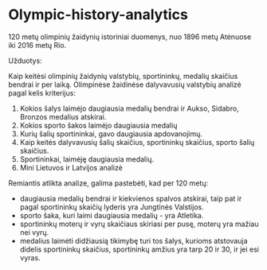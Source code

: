 # Olympic-history-analytics

120 metų olimpinių žaidynių istoriniai duomenys, nuo 1896 metų Atėnuose iki 2016 metų Rio.

Užduotys:

Kaip keitėsi olimpinių žaidynių valstybių, sportininkų, medalių skaičius bendrai ir per laiką.
Olimpinėse žaidinėse dalyvavusių valstybių analizė pagal kelis kriterijus:
1. Kokios šalys laimėjo daugiausia medalių bendrai ir Aukso, Sidabro, Bronzos medalius atskirai.
2. Kokios sporto šakos laimėjo daugiausia medalių
3. Kurių šalių sportininkai, gavo daugiausia apdovanojimų.
4. Kaip keitės dalyvavusių šalių skaičius, sportininkų skaičius, sporto šalių skaičius.
5. Sportininkai, laimėję daugiausia medalių.
6. Mini Lietuvos ir Latvijos analizė

Remiantis atlikta analize, galima pastebėti, kad per 120 metų:
- daugiausia medalių bendrai ir kiekvienos spalvos atskirai, taip pat ir pagal sportininkų skaičių lyderis yra Jungtinės Valstijos. 
- sporto šaka, kuri laimi daugiausia medalių - yra Atletika. 
- sportininkų moterų ir vyrų skaičiaus skiriasi per pusę, moterų yra mažiau nei vyrų.
- medalius laimėti didžiausią tikimybę turi tos šalys, kurioms atstovauja didelis sportininkų skaičius, sportininkų amžius yra tarp 20 ir 30, ir jei esi vyras.
